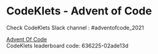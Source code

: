 # CodeKlets - Advent of Code

Check CodeKlets Slack channel :  #adventofcode_2021

[Advent Of Code](https://adventofcode.com/)  
CodeKlets leaderboard code: 636225-02ade13d

 
